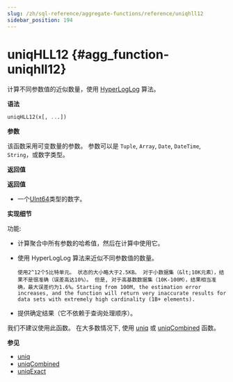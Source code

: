 ```yaml
---
slug: /zh/sql-reference/aggregate-functions/reference/uniqhll12
sidebar_position: 194
---
```


# uniqHLL12 {#agg_function-uniqhll12}

计算不同参数值的近似数量，使用 [HyperLogLog](https://en.wikipedia.org/wiki/HyperLogLog) 算法。

**语法**

``` sql
uniqHLL12(x[, ...])
```

**参数**

该函数采用可变数量的参数。 参数可以是 `Tuple`, `Array`, `Date`, `DateTime`, `String`，或数字类型。

**返回值**

**返回值**

-   一个[UInt64](../../../sql-reference/data-types/int-uint.md)类型的数字。

**实现细节**

功能:

-   计算聚合中所有参数的哈希值，然后在计算中使用它。

-   使用 HyperLogLog 算法来近似不同参数值的数量。

        使用2^12个5比特单元。 状态的大小略大于2.5KB。 对于小数据集（&lt;10K元素），结果不是很准确（误差高达10%）。 但是, 对于高基数数据集（10K-100M），结果相当准确，最大误差约为1.6%。Starting from 100M, the estimation error increases, and the function will return very inaccurate results for data sets with extremely high cardinality (1B+ elements).

-   提供确定结果（它不依赖于查询处理顺序）。

我们不建议使用此函数。 在大多数情况下, 使用 [uniq](/sql-reference/aggregate-functions/reference/uniq) 或 [uniqCombined](../../../sql-reference/aggregate-functions/reference/uniqcombined.md#agg_function-uniqcombined) 函数。

**参见**

-   [uniq](/sql-reference/aggregate-functions/reference/uniq)
-   [uniqCombined](../../../sql-reference/aggregate-functions/reference/uniqcombined.md#agg_function-uniqcombined)
-   [uniqExact](../../../sql-reference/aggregate-functions/reference/uniqexact.md#agg_function-uniqexact)
